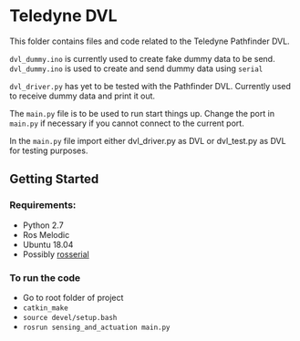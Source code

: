 # Teledyne DVL
This folder contains files and code related to the Teledyne Pathfinder DVL.

`dvl_dummy.ino` is currently used to create fake dummy data to be send. `dvl_dummy.ino` is used to create and send dummy data using `serial`

`dvl_driver.py` has yet to be tested with the Pathfinder DVL. Currently used to receive dummy data and print it out.

The `main.py` file is to be used to run start things up.
Change the port in `main.py` if necessary if you cannot connect to the current port.

In the `main.py` file import either dvl_driver.py as DVL or dvl_test.py as DVL for testing purposes.

## Getting Started
### Requirements:
- Python 2.7
- Ros Melodic
- Ubuntu 18.04
- Possibly [rosserial](http://wiki.ros.org/rosserial_arduino/Tutorials/Arduino%20IDE%20Setup)

### To run the code
- Go to root folder of project
- `catkin_make`
- `source devel/setup.bash`
- `rosrun sensing_and_actuation main.py`